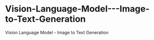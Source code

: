 # Vision-Language-Model---Image-to-Text-Generation
Vision Language Model - Image to Text Generation
